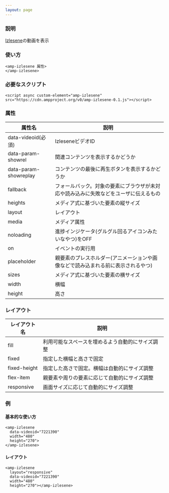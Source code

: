 ```yaml
---
layout: page
---
```


### 説明

[Izlesene](https://www.izlesene.com/)の動画を表示

### 使い方

    <amp-izlesene 属性>
    </amp-izlesene>

### 必要なスクリプト

    <script async custom-element="amp-izlesene" src="https://cdn.ampproject.org/v0/amp-izlesene-0.1.js"></script>

### 属性

| 属性名                | 説明                                                   |
|-----------------------|--------------------------------------------------------|
| data-videoid(必須)    | IzleseneビデオID                                          |
| data-param-showrel    | 関連コンテンツを表示するかどうか                                   |
| data-param-showreplay | コンテンツの最後に再生ボタンを表示するかどうか                          |
| fallback              | フォールバック。対象の要素にブラウザが未対応や読み込みに失敗などをユーザに伝えるもの |
| heights               | メディア式に基づいた要素の縦サイズ                                 |
| layout                | レイアウト                                                  |
| media                 | メディア属性                                               |
| noloading             | 進捗インジケータ(グルグル回るアイコンみたいなやつ)をOFF                      |
| on                    | イベントの実行用                                            |
| placeholder           | 親要素のプレスホルダー(アニメーションや画像などで読み込まれる前に表示されるやつ)    |
| sizes                 | メディア式に基づいた要素の横サイズ                                 |
| width                 | 横幅                                                   |
| height                | 高さ                                                    |

### レイアウト

| レイアウト名      | 説明                               |
|--------------|----------------------------------|
| fill         | 利用可能なスペースを埋めるよう自動的にサイズ調整 |
| fixed        | 指定した横幅と高さで固定                |
| fixed-height | 指定した高さで固定。横幅は自動的にサイズ調整 |
| flex-item    | 親要素や周りの要素に応じて自動的にサイズ調整 |
| responsive   | 画面サイズに応じて自動的にサイズ調整         |

### 例

#### 基本的な使い方

    <amp-izlesene
      data-videoid="7221390"
      width="480"
      height="270">
    </amp-izlesene>

#### レイアウト

    <amp-izlesene
      layout="responsive"
      data-videoid="7221390"
      width="480"
      height="270"></amp-izlesene>
